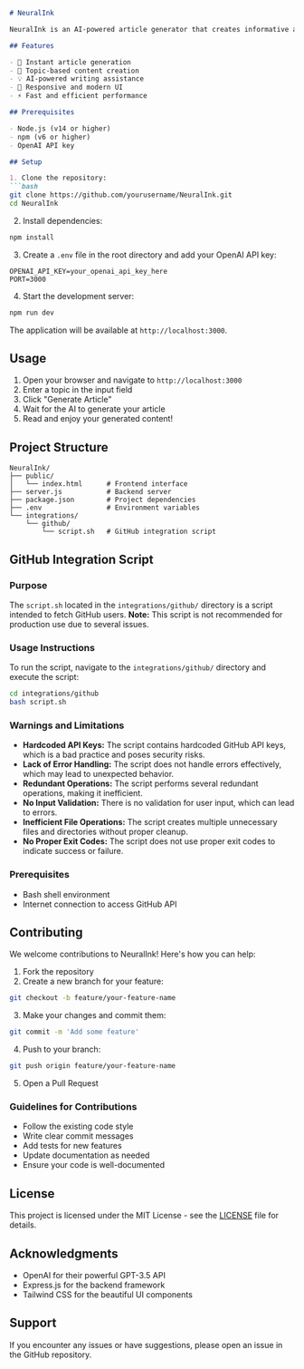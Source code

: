 ```markdown
# NeuralInk

NeuralInk is an AI-powered article generator that creates informative and engaging content on any topic. Built with Node.js and OpenAI's GPT-3.5, it provides a seamless experience for generating well-written articles in seconds.

## Features

- 🚀 Instant article generation
- 🎯 Topic-based content creation
- 💡 AI-powered writing assistance
- 📱 Responsive and modern UI
- ⚡ Fast and efficient performance

## Prerequisites

- Node.js (v14 or higher)
- npm (v6 or higher)
- OpenAI API key

## Setup

1. Clone the repository:
```bash
git clone https://github.com/yourusername/NeuralInk.git
cd NeuralInk
```

2. Install dependencies:
```bash
npm install
```

3. Create a `.env` file in the root directory and add your OpenAI API key:
```
OPENAI_API_KEY=your_openai_api_key_here
PORT=3000
```

4. Start the development server:
```bash
npm run dev
```

The application will be available at `http://localhost:3000`.

## Usage

1. Open your browser and navigate to `http://localhost:3000`
2. Enter a topic in the input field
3. Click "Generate Article"
4. Wait for the AI to generate your article
5. Read and enjoy your generated content!

## Project Structure

```
NeuralInk/
├── public/
│   └── index.html      # Frontend interface
├── server.js           # Backend server
├── package.json        # Project dependencies
├── .env                # Environment variables
└── integrations/
    └── github/
        └── script.sh   # GitHub integration script
```

## GitHub Integration Script

### Purpose

The `script.sh` located in the `integrations/github/` directory is a script intended to fetch GitHub users. **Note:** This script is not recommended for production use due to several issues.

### Usage Instructions

To run the script, navigate to the `integrations/github/` directory and execute the script:

```bash
cd integrations/github
bash script.sh
```

### Warnings and Limitations

- **Hardcoded API Keys:** The script contains hardcoded GitHub API keys, which is a bad practice and poses security risks.
- **Lack of Error Handling:** The script does not handle errors effectively, which may lead to unexpected behavior.
- **Redundant Operations:** The script performs several redundant operations, making it inefficient.
- **No Input Validation:** There is no validation for user input, which can lead to errors.
- **Inefficient File Operations:** The script creates multiple unnecessary files and directories without proper cleanup.
- **No Proper Exit Codes:** The script does not use proper exit codes to indicate success or failure.

### Prerequisites

- Bash shell environment
- Internet connection to access GitHub API

## Contributing

We welcome contributions to NeuralInk! Here's how you can help:

1. Fork the repository
2. Create a new branch for your feature:
```bash
git checkout -b feature/your-feature-name
```

3. Make your changes and commit them:
```bash
git commit -m 'Add some feature'
```

4. Push to your branch:
```bash
git push origin feature/your-feature-name
```

5. Open a Pull Request

### Guidelines for Contributions

- Follow the existing code style
- Write clear commit messages
- Add tests for new features
- Update documentation as needed
- Ensure your code is well-documented

## License

This project is licensed under the MIT License - see the [LICENSE](LICENSE) file for details.

## Acknowledgments

- OpenAI for their powerful GPT-3.5 API
- Express.js for the backend framework
- Tailwind CSS for the beautiful UI components

## Support

If you encounter any issues or have suggestions, please open an issue in the GitHub repository.
```
